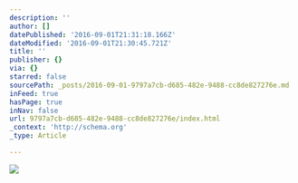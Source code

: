 ```yaml
---
description: ''
author: []
datePublished: '2016-09-01T21:31:18.166Z'
dateModified: '2016-09-01T21:30:45.721Z'
title: ''
publisher: {}
via: {}
starred: false
sourcePath: _posts/2016-09-01-9797a7cb-d685-482e-9488-cc8de827276e.md
inFeed: true
hasPage: true
inNav: false
url: 9797a7cb-d685-482e-9488-cc8de827276e/index.html
_context: 'http://schema.org'
_type: Article

---
```

![](https://the-grid-user-content.s3-us-west-2.amazonaws.com/a7955b48-9056-4a54-86cb-25d5dd108f31.jpg)